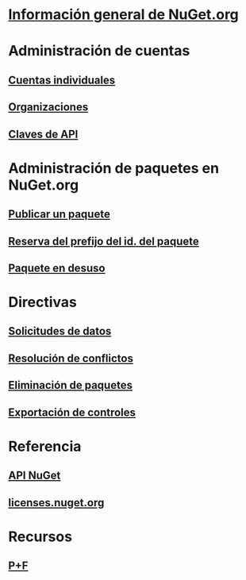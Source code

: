 # [Información general de NuGet.org](overview-nuget-org.md)
# Administración de cuentas
## [Cuentas individuales](individual-accounts.md)
## [Organizaciones](organizations-on-nuget-org.md)
## [Claves de API](scoped-api-keys.md)
# Administración de paquetes en NuGet.org
## [Publicar un paquete](publish-a-package.md)
## [Reserva del prefijo del id. del paquete](id-prefix-reservation.md)
## [Paquete en desuso](deprecate-packages.md)
# Directivas
## [Solicitudes de datos](policies/Data-requests.md)
## [Resolución de conflictos](policies/dispute-resolution.md)
## [Eliminación de paquetes](policies/deleting-packages.md)
## [Exportación de controles](policies/export-control.md)
# Referencia
## [API NuGet](../api/overview.md)
## [licenses.nuget.org](licenses.nuget.org.md)
# Recursos
## [P+F](nuget-org-faq.md)

